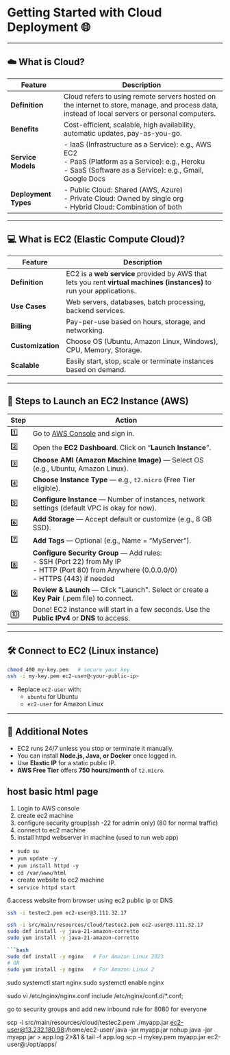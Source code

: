 # Getting Started with Cloud Deployment 🌐

---

## ☁️ What is Cloud?

| Feature              | Description                                                                                                                                                     |
| -------------------- | --------------------------------------------------------------------------------------------------------------------------------------------------------------- |
| **Definition**       | Cloud refers to using remote servers hosted on the internet to store, manage, and process data, instead of local servers or personal computers.                 |
| **Benefits**         | Cost-efficient, scalable, high availability, automatic updates, pay-as-you-go.                                                                                  |
| **Service Models**   | - IaaS (Infrastructure as a Service): e.g., AWS EC2<br>- PaaS (Platform as a Service): e.g., Heroku<br>- SaaS (Software as a Service): e.g., Gmail, Google Docs |
| **Deployment Types** | - Public Cloud: Shared (AWS, Azure)<br>- Private Cloud: Owned by single org<br>- Hybrid Cloud: Combination of both                                              |

---

## 💻 What is EC2 (Elastic Compute Cloud)?

| Feature           | Description                                                                                                            |
| ----------------- | ---------------------------------------------------------------------------------------------------------------------- |
| **Definition**    | EC2 is a **web service** provided by AWS that lets you rent **virtual machines (instances)** to run your applications. |
| **Use Cases**     | Web servers, databases, batch processing, backend services.                                                            |
| **Billing**       | Pay-per-use based on hours, storage, and networking.                                                                   |
| **Customization** | Choose OS (Ubuntu, Amazon Linux, Windows), CPU, Memory, Storage.                                                       |
| **Scalable**      | Easily start, stop, scale or terminate instances based on demand.                                                      |

---

## 🚀 Steps to Launch an EC2 Instance (AWS)

| Step | Action                                                                                                                                              |
| ---- | --------------------------------------------------------------------------------------------------------------------------------------------------- |
| 1️⃣   | Go to [AWS Console](https://console.aws.amazon.com/) and sign in.                                                                                   |
| 2️⃣   | Open the **EC2 Dashboard**. Click on “**Launch Instance**”.                                                                                         |
| 3️⃣   | **Choose AMI (Amazon Machine Image)** — Select OS (e.g., Ubuntu, Amazon Linux).                                                                     |
| 4️⃣   | **Choose Instance Type** — e.g., `t2.micro` (Free Tier eligible).                                                                                   |
| 5️⃣   | **Configure Instance** — Number of instances, network settings (default VPC is okay for now).                                                       |
| 6️⃣   | **Add Storage** — Accept default or customize (e.g., 8 GB SSD).                                                                                     |
| 7️⃣   | **Add Tags** — Optional (e.g., Name = “MyServer”).                                                                                                  |
| 8️⃣   | **Configure Security Group** — Add rules:<br> - SSH (Port 22) from My IP<br> - HTTP (Port 80) from Anywhere (0.0.0.0/0)<br> - HTTPS (443) if needed |
| 9️⃣   | **Review & Launch** — Click "Launch". Select or create a **Key Pair** (.pem file) to connect.                                                       |
| 🔟   | Done! EC2 instance will start in a few seconds. Use the **Public IPv4** or **DNS** to access.                                                       |

---

## 🛠️ Connect to EC2 (Linux instance)

```bash
chmod 400 my-key.pem   # secure your key
ssh -i my-key.pem ec2-user@<your-public-ip>
```

- Replace `ec2-user` with:
  - `ubuntu` for Ubuntu
  - `ec2-user` for Amazon Linux

---

## 📌 Additional Notes

- EC2 runs 24/7 unless you stop or terminate it manually.
- You can install **Node.js, Java, or Docker** once logged in.
- Use **Elastic IP** for a static public IP.
- **AWS Free Tier** offers **750 hours/month** of `t2.micro`.

## host basic html page

1. Login to AWS console
2. create ec2 machine
3. configure security group(ssh -22 for admin only) (80 for normal traffic)
4. connect to ec2 machine
5. install httpd webserver in machine (used to run web app)

- `sudo su`
- `yum update -y`
- `yum install httpd -y`
- `cd /var/www/html`
- create website to ec2 machine
- `service httpd start`

6.access website from browser using ec2 public ip or DNS

```bash
ssh -i testec2.pem ec2-user@3.111.32.17
```

```bash
ssh -i src/main/resources/cloud/testec2.pem ec2-user@3.111.32.17
sudo dnf install -y java-21-amazon-corretto
sudo yum install -y java-21-amazon-corretto

```bash
sudo dnf install -y nginx   # For Amazon Linux 2023
# OR
sudo yum install -y nginx   # For Amazon Linux 2
```

sudo systemctl start nginx
sudo systemctl enable nginx

sudo vi /etc/nginx/nginx.conf
include /etc/nginx/conf.d/*.conf;

go to security groups and add new inbound rule for 8080 for everyone

scp -i src/main/resources/cloud/testec2.pem ./myapp.jar ec2-user@13.232.180.98:/home/ec2-user/
java -jar myapp.jar
nohup java -jar myapp.jar > app.log 2>&1 &
tail -f app.log
scp -i mykey.pem myapp.jar ec2-user@<ip-address>:/opt/apps/
